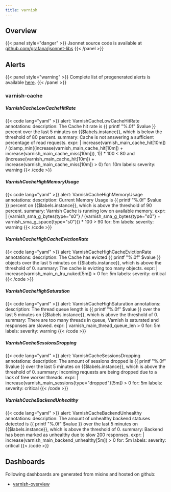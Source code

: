 ```yaml
---
title: varnish
---
```


## Overview



{{< panel style="danger" >}}
Jsonnet source code is available at [github.com/grafana/jsonnet-libs](https://github.com/grafana/jsonnet-libs/tree/master/varnish-mixin)
{{< /panel >}}

## Alerts

{{< panel style="warning" >}}
Complete list of pregenerated alerts is available [here](https://github.com/monitoring-mixins/website/blob/master/assets/varnish/alerts.yaml).
{{< /panel >}}

### varnish-cache

##### VarnishCacheLowCacheHitRate

{{< code lang="yaml" >}}
alert: VarnishCacheLowCacheHitRate
annotations:
  description: The Cache hit rate is {{ printf "%.0f" $value }} percent over the last
    5 minutes on {{$labels.instance}}, which is below the threshold of 80 percent.
  summary: Cache is not answering a sufficient percentage of read requests.
expr: |
  increase(varnish_main_cache_hit[10m]) / (clamp_min((increase(varnish_main_cache_hit[10m]) + increase(varnish_main_cache_miss[10m])), 1)) * 100 < 80 and (increase(varnish_main_cache_hit[10m]) + increase(varnish_main_cache_miss[10m]) > 0)
for: 10m
labels:
  severity: warning
{{< /code >}}
 
##### VarnishCacheHighMemoryUsage

{{< code lang="yaml" >}}
alert: VarnishCacheHighMemoryUsage
annotations:
  description: Current Memory Usage is {{ printf "%.0f" $value }} percent on {{$labels.instance}},
    which is above the threshold of 90 percent.
  summary: Varnish Cache is running low on available memory.
expr: |
  (varnish_sma_g_bytes{type="s0"} / (varnish_sma_g_bytes{type="s0"} + varnish_sma_g_space{type="s0"})) * 100 > 90
for: 5m
labels:
  severity: warning
{{< /code >}}
 
##### VarnishCacheHighCacheEvictionRate

{{< code lang="yaml" >}}
alert: VarnishCacheHighCacheEvictionRate
annotations:
  description: The Cache has evicted {{ printf "%.0f" $value }} objects over the last
    5 minutes on {{$labels.instance}}, which is above the threshold of 0.
  summary: The cache is evicting too many objects.
expr: |
  increase(varnish_main_n_lru_nuked[5m]) > 0
for: 5m
labels:
  severity: critical
{{< /code >}}
 
##### VarnishCacheHighSaturation

{{< code lang="yaml" >}}
alert: VarnishCacheHighSaturation
annotations:
  description: The thread queue length is {{ printf "%.0f" $value }} over the last
    5 minutes on {{$labels.instance}}, which is above the threshold of 0.
  summary: There are too many threads in queue, Varnish is saturated and responses
    are slowed.
expr: |
  varnish_main_thread_queue_len > 0
for: 5m
labels:
  severity: warning
{{< /code >}}
 
##### VarnishCacheSessionsDropping

{{< code lang="yaml" >}}
alert: VarnishCacheSessionsDropping
annotations:
  description: The amount of sessions dropped is {{ printf "%.0f" $value }} over the
    last 5 minutes on {{$labels.instance}}, which is above the threshold of 0.
  summary: Incoming requests are being dropped due to a lack of free worker threads.
expr: |
  increase(varnish_main_sessions{type="dropped"}[5m]) > 0
for: 5m
labels:
  severity: critical
{{< /code >}}
 
##### VarnishCacheBackendUnhealthy

{{< code lang="yaml" >}}
alert: VarnishCacheBackendUnhealthy
annotations:
  description: The amount of unhealthy backend statuses detected is {{ printf "%.0f"
    $value }} over the last 5 minutes on {{$labels.instance}}, which is above the
    threshold of 0.
  summary: Backend has been marked as unhealthy due to slow 200 responses.
expr: |
  increase(varnish_main_backend_unhealthy[5m]) > 0
for: 5m
labels:
  severity: critical
{{< /code >}}
 
## Dashboards
Following dashboards are generated from mixins and hosted on github:


- [varnish-overview](https://github.com/monitoring-mixins/website/blob/master/assets/varnish/dashboards/varnish-overview.json)
